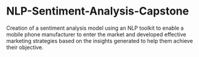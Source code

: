 # NLP-Sentiment-Analysis-Capstone
[]()
Creation of a sentiment analysis model using an NLP toolkit to enable a mobile phone manufacturer to enter the market and developed effective marketing strategies based on the insights generated to help them achieve their objective.
